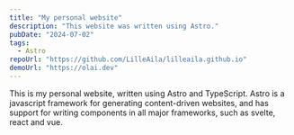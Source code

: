 ```yaml
---
title: "My personal website"
description: "This website was written using Astro."
pubDate: "2024-07-02"
tags:
  - Astro
repoUrl: "https://github.com/LilleAila/lilleaila.github.io"
demoUrl: "https://olai.dev"
---
```


This is my personal website, written using Astro and TypeScript. Astro is a javascript framework for generating content-driven websites, and has support for writing components in all major frameworks, such as svelte, react and vue.
